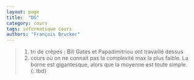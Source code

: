 ```yaml
---
layout: page
title:  "DS"
category: cours
tags: informatique cours 
authors: "François Brucker"
---
```


> 1. tri de crêpes : Bill Gates et Papadimitriou ont travaillé dessus
> 2. cours où on ne connait pas la complexité max la plus faible. La borne est gigantesque, alors que la moyenne est toute simple.
{:.tbd}
